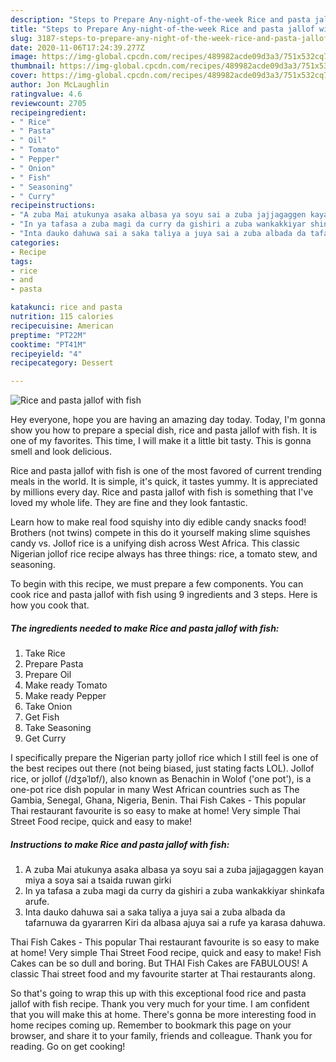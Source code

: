 ```yaml
---
description: "Steps to Prepare Any-night-of-the-week Rice and pasta jallof with fish"
title: "Steps to Prepare Any-night-of-the-week Rice and pasta jallof with fish"
slug: 3187-steps-to-prepare-any-night-of-the-week-rice-and-pasta-jallof-with-fish
date: 2020-11-06T17:24:39.277Z
image: https://img-global.cpcdn.com/recipes/489982acde09d3a3/751x532cq70/rice-and-pasta-jallof-with-fish-recipe-main-photo.jpg
thumbnail: https://img-global.cpcdn.com/recipes/489982acde09d3a3/751x532cq70/rice-and-pasta-jallof-with-fish-recipe-main-photo.jpg
cover: https://img-global.cpcdn.com/recipes/489982acde09d3a3/751x532cq70/rice-and-pasta-jallof-with-fish-recipe-main-photo.jpg
author: Jon McLaughlin
ratingvalue: 4.6
reviewcount: 2705
recipeingredient:
- " Rice"
- " Pasta"
- " Oil"
- " Tomato"
- " Pepper"
- " Onion"
- " Fish"
- " Seasoning"
- " Curry"
recipeinstructions:
- "A zuba Mai atukunya asaka albasa ya soyu sai a zuba jajjagaggen kayan miya a soya sai a tsaida ruwan girki"
- "In ya tafasa a zuba magi da curry da gishiri a zuba wankakkiyar shinkafa arufe."
- "Inta dauko dahuwa sai a saka taliya a juya sai a zuba albada da tafarnuwa da gyararren Kiri da albasa ajuya sai a rufe ya karasa dahuwa."
categories:
- Recipe
tags:
- rice
- and
- pasta

katakunci: rice and pasta 
nutrition: 115 calories
recipecuisine: American
preptime: "PT22M"
cooktime: "PT41M"
recipeyield: "4"
recipecategory: Dessert

---
```



![Rice and pasta jallof with fish](https://img-global.cpcdn.com/recipes/489982acde09d3a3/751x532cq70/rice-and-pasta-jallof-with-fish-recipe-main-photo.jpg)

Hey everyone, hope you are having an amazing day today. Today, I'm gonna show you how to prepare a special dish, rice and pasta jallof with fish. It is one of my favorites. This time, I will make it a little bit tasty. This is gonna smell and look delicious.

Rice and pasta jallof with fish is one of the most favored of current trending meals in the world. It is simple, it's quick, it tastes yummy. It is appreciated by millions every day. Rice and pasta jallof with fish is something that I've loved my whole life. They are fine and they look fantastic.

Learn how to make real food squishy into diy edible candy snacks food! Brothers (not twins) compete in this do it yourself making slime squishes candy vs. Jollof rice is a unifying dish across West Africa. This classic Nigerian jollof rice recipe always has three things: rice, a tomato stew, and seasoning.


To begin with this recipe, we must prepare a few components. You can cook rice and pasta jallof with fish using 9 ingredients and 3 steps. Here is how you cook that.

<!--inarticleads1-->

##### The ingredients needed to make Rice and pasta jallof with fish:

1. Take  Rice
1. Prepare  Pasta
1. Prepare  Oil
1. Make ready  Tomato
1. Make ready  Pepper
1. Take  Onion
1. Get  Fish
1. Take  Seasoning
1. Get  Curry


I specifically prepare the Nigerian party jollof rice which I still feel is one of the best recipes out there (not being biased, just stating facts LOL). Jollof rice, or jollof (/dʒəˈlɒf/), also known as Benachin in Wolof (&#39;one pot&#39;), is a one-pot rice dish popular in many West African countries such as The Gambia, Senegal, Ghana, Nigeria, Benin. Thai Fish Cakes - This popular Thai restaurant favourite is so easy to make at home! Very simple Thai Street Food recipe, quick and easy to make! 

<!--inarticleads2-->

##### Instructions to make Rice and pasta jallof with fish:

1. A zuba Mai atukunya asaka albasa ya soyu sai a zuba jajjagaggen kayan miya a soya sai a tsaida ruwan girki
1. In ya tafasa a zuba magi da curry da gishiri a zuba wankakkiyar shinkafa arufe.
1. Inta dauko dahuwa sai a saka taliya a juya sai a zuba albada da tafarnuwa da gyararren Kiri da albasa ajuya sai a rufe ya karasa dahuwa.


Thai Fish Cakes - This popular Thai restaurant favourite is so easy to make at home! Very simple Thai Street Food recipe, quick and easy to make! Fish Cakes can be so dull and boring. But THAI Fish Cakes are FABULOUS! A classic Thai street food and my favourite starter at Thai restaurants along. 

So that's going to wrap this up with this exceptional food rice and pasta jallof with fish recipe. Thank you very much for your time. I am confident that you will make this at home. There's gonna be more interesting food in home recipes coming up. Remember to bookmark this page on your browser, and share it to your family, friends and colleague. Thank you for reading. Go on get cooking!
